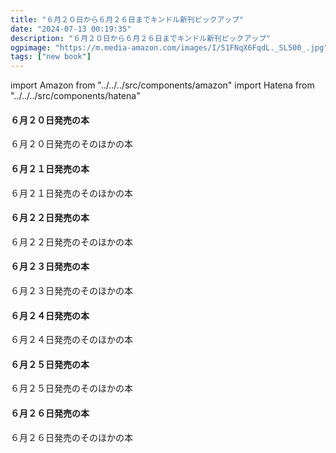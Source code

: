 ```yaml
---
title: "６月２０日から６月２６日までキンドル新刊ピックアップ"
date: "2024-07-13 00:19:35"
description: "６月２０日から６月２６日までキンドル新刊ピックアップ"
ogpimage: "https://m.media-amazon.com/images/I/51FNqX6FqdL._SL500_.jpg"
tags: ["new book"]
---
```

import Amazon from "../../../src/components/amazon"
import Hatena from "../../../src/components/hatena"




#### ６月２０日発売の本

<Amazon asin="B0D7PD1C6Q" />
<Amazon asin="B0D2QM8SKC" />
<Amazon asin="B0D2QQ4J98" />
<Amazon asin="B0D7L9Q3YK" />
<Amazon asin="B0D6N15919" />
<Amazon asin="B0CXJGP2VL" />
<Amazon asin="B0D2L5PRNZ" />
<Amazon asin="B0D6TZ1DQ1" />
<Amazon asin="B0D2L4S2VP" />
<Amazon asin="B0D23868YZ" />
<Amazon asin="B0D2LJNFYV" />
<Amazon asin="B0D7BXX8KK" />
<Amazon asin="B0D7PQ71ZM" />
<Amazon asin="B0D7BVJPZF" />
<Amazon asin="B0D69MNWTJ" />
<Amazon asin="B0D6CZ21BD" />


６月２０日発売のそのほかの本<Hatena src="https://kyukyunyorituryo.github.io/new_epub/html/20240620.html" title=""/>
#### ６月２１日発売の本

<Amazon asin="B0D6VBS1HC" />
<Amazon asin="B0D7H6TSDQ" />
<Amazon asin="B0D6MS7WN6" />
<Amazon asin="B0D6R1VMYC" />
<Amazon asin="B0D6MR85ZP" />
<Amazon asin="B0D6R518C2" />
<Amazon asin="B0D6MPLJZS" />
<Amazon asin="B0D6N2BSD7" />
<Amazon asin="B0D6R4V13X" />
<Amazon asin="B0D6R2XR7W" />
<Amazon asin="B0D6MPTSX5" />
<Amazon asin="B0D6MMFNHB" />
<Amazon asin="B0D6R1GCQP" />
<Amazon asin="B0D6R1X3LP" />
<Amazon asin="B0D6MTV7G9" />
<Amazon asin="B0D4578CSK" />
<Amazon asin="B0D7LX3SXB" />
<Amazon asin="B0D78MJ7PX" />

６月２１日発売のそのほかの本<Hatena src="https://kyukyunyorituryo.github.io/new_epub/html/20240621.html" title=""/>
#### ６月２２日発売の本

<Amazon asin="B0D7M82K36" />
<Amazon asin="B0D7T82VP7" />
<Amazon asin="B0D738JVHK" />
<Amazon asin="B0D333JQPD" />
<Amazon asin="B0D7TF6TGP" />
<Amazon asin="B0D6VJR8D5" />

６月２２日発売のそのほかの本<Hatena src="https://kyukyunyorituryo.github.io/new_epub/html/20240622.html" title=""/>
#### ６月２３日発売の本

<Amazon asin="B0D6TWVWZF" />
<Amazon asin="B0D7V3SX9G" />
<Amazon asin="B0D1T8Q74K" />


６月２３日発売のそのほかの本<Hatena src="https://kyukyunyorituryo.github.io/new_epub/html/20240623.html" title=""/>
#### ６月２４日発売の本

<Amazon asin="B0D6R534HL" />
<Amazon asin="B0D2QM3BQ8" />
<Amazon asin="B0D5C91TVF" />
<Amazon asin="B0D6R4KGX1" />
<Amazon asin="B0D2QRMZ1P" />
<Amazon asin="B0D7GMJQM1" />
<Amazon asin="B0D6R1ZCGF" />


６月２４日発売のそのほかの本<Hatena src="https://kyukyunyorituryo.github.io/new_epub/html/20240624.html" title=""/>
#### ６月２５日発売の本

<Amazon asin="B0D44BLMLX" />
<Amazon asin="B0D78LPRXH" />
<Amazon asin="B0D7LSYZ3J" />
<Amazon asin="B0D7LKKCKZ" />
<Amazon asin="B0D62M633K" />
<Amazon asin="B0D62NS5NH" />
<Amazon asin="B0D7GMWTYN" />
<Amazon asin="B0D7B9F1Y3" />
<Amazon asin="B0D7BFD269" />
<Amazon asin="B0D7BNTQ5X" />
<Amazon asin="B0D62MZH1R" />
<Amazon asin="B0D7B2XL9J" />
<Amazon asin="B0D7C2KNNQ" />
<Amazon asin="B0D7BY7NBV" />
<Amazon asin="B0D62P9TFC" />
<Amazon asin="B0D62M1BBX" />
<Amazon asin="B0D7GJP7ZL" />
<Amazon asin="B0D62NB7FS" />
<Amazon asin="B0D7BXV81Q" />
<Amazon asin="B0D7VHXSJS" />
<Amazon asin="B0D7LWKHWX" />
<Amazon asin="B0D7BNTQ5X" />
<Amazon asin="B0D7BY7NBV" />


６月２５日発売のそのほかの本<Hatena src="https://kyukyunyorituryo.github.io/new_epub/html/20240625.html" title=""/>
#### ６月２６日発売の本

<Amazon asin="B0D7PHTC22" />
<Amazon asin="B0D78MR1SC" />
<Amazon asin="B0D7B7171X" />
<Amazon asin="B0D7BMP5JQ" />
<Amazon asin="B0D7BW8SPS" />
<Amazon asin="B0D7B6VG7Y" />
<Amazon asin="B0D7B9DFB6" />
<Amazon asin="B0D7BBXZ12" />
<Amazon asin="B0D7CCMCY3" />
<Amazon asin="B0D4V5VPSL" />
<Amazon asin="B0D4V6BJTM" />

６月２６日発売のそのほかの本<Hatena src="https://kyukyunyorituryo.github.io/new_epub/html/20240626.html" title=""/>